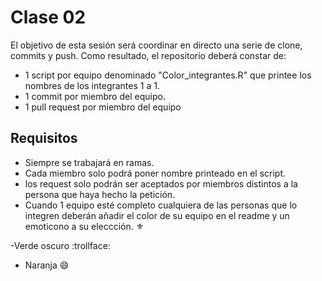 # Clase 02
El objetivo de esta sesión será coordinar en directo una serie de clone, commits y push. Como resultado, el repositorio deberá constar de:
- 1 script por equipo denominado "Color_integrantes.R" que printee los nombres de los integrantes 1 a 1.
- 1 commit por miembro del equipo.
- 1 pull request por miembro del equipo
## Requisitos
- Siempre se trabajará en ramas.
- Cada miembro solo podrá poner nombre printeado en el script.
- los request solo podrán ser aceptados por miembros distintos a la persona que haya hecho la petición.
- Cuando 1 equipo esté completo cualquiera de las personas que lo integren deberán añadir el color de su equipo en el readme y un emoticono a su eleccción. :fleur_de_lis:

-Verde oscuro :trollface:
- Naranja :smile:
